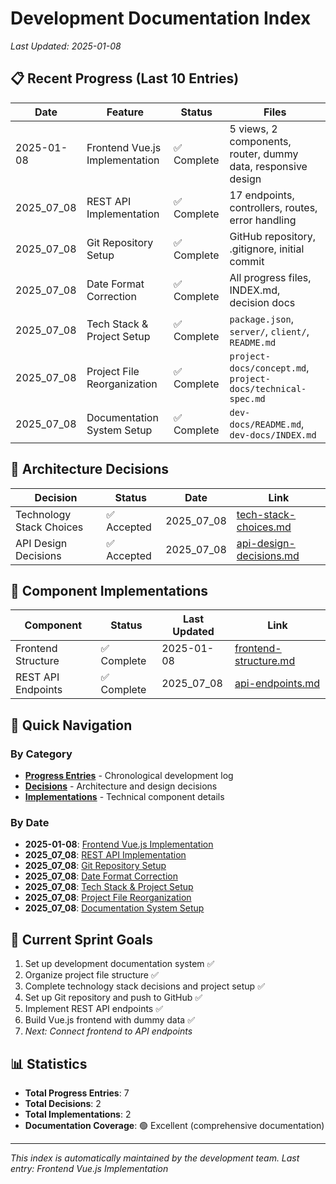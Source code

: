 # Development Documentation Index

_Last Updated: 2025-01-08_

## 📋 Recent Progress (Last 10 Entries)

| Date       | Feature                     | Status      | Files                                                       |
| ---------- | --------------------------- | ----------- | ----------------------------------------------------------- |
| 2025-01-08 | Frontend Vue.js Implementation | ✅ Complete | 5 views, 2 components, router, dummy data, responsive design |
| 2025_07_08 | REST API Implementation     | ✅ Complete | 17 endpoints, controllers, routes, error handling          |
| 2025_07_08 | Git Repository Setup        | ✅ Complete | GitHub repository, .gitignore, initial commit               |
| 2025_07_08 | Date Format Correction      | ✅ Complete | All progress files, INDEX.md, decision docs                 |
| 2025_07_08 | Tech Stack & Project Setup  | ✅ Complete | `package.json`, `server/`, `client/`, `README.md`           |
| 2025_07_08 | Project File Reorganization | ✅ Complete | `project-docs/concept.md`, `project-docs/technical-spec.md` |
| 2025_07_08 | Documentation System Setup  | ✅ Complete | `dev-docs/README.md`, `dev-docs/INDEX.md`                   |

## 🎯 Architecture Decisions

| Decision                 | Status      | Date       | Link                                                       |
| ------------------------ | ----------- | ---------- | ---------------------------------------------------------- |
| Technology Stack Choices | ✅ Accepted | 2025_07_08 | [tech-stack-choices.md](./decisions/tech-stack-choices.md) |
| API Design Decisions     | ✅ Accepted | 2025_07_08 | [api-design-decisions.md](./decisions/api-design-decisions.md) |

## 🔧 Component Implementations

| Component                           | Status      | Last Updated | Link |
| ----------------------------------- | ----------- | ------------ | ---- |
| Frontend Structure                  | ✅ Complete | 2025-01-08   | [frontend-structure.md](./implementations/frontend-structure.md) |
| REST API Endpoints                  | ✅ Complete | 2025_07_08   | [api-endpoints.md](./implementations/api-endpoints.md) |

## 📁 Quick Navigation

### By Category

- **[Progress Entries](./progress/)** - Chronological development log
- **[Decisions](./decisions/)** - Architecture and design decisions
- **[Implementations](./implementations/)** - Technical component details

### By Date

- **2025-01-08**: [Frontend Vue.js Implementation](./progress/2025-01-08-frontend-implementation.md)
- **2025_07_08**: [REST API Implementation](./progress/2025_07_08-rest-api-implementation.md)
- **2025_07_08**: [Git Repository Setup](./progress/2025_07_08-git-repository-setup.md)
- **2025_07_08**: [Date Format Correction](./progress/2025_07_08-date-format-correction.md)
- **2025_07_08**: [Tech Stack & Project Setup](./progress/2025_07_08-tech-stack-and-project-setup.md)
- **2025_07_08**: [Project File Reorganization](./progress/2025_07_08-project-file-reorganization.md)
- **2025_07_08**: [Documentation System Setup](./progress/2025_07_08-documentation-system-setup.md)

## 🎯 Current Sprint Goals

1. Set up development documentation system ✅
2. Organize project file structure ✅
3. Complete technology stack decisions and project setup ✅
4. Set up Git repository and push to GitHub ✅
5. Implement REST API endpoints ✅
6. Build Vue.js frontend with dummy data ✅
7. _Next: Connect frontend to API endpoints_

## 📊 Statistics

- **Total Progress Entries**: 7
- **Total Decisions**: 2
- **Total Implementations**: 2
- **Documentation Coverage**: 🟢 Excellent (comprehensive documentation)

---

_This index is automatically maintained by the development team. Last entry: Frontend Vue.js Implementation_
